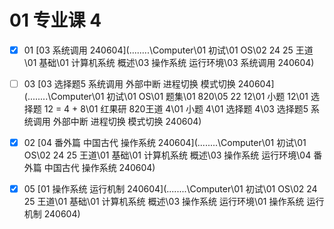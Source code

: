 # 01 专业课 4

- [x] 01 [03 系统调用 240604](..\..\..\..\Computer\01 初试\01 OS\02 24 25 王道\01 基础\01 计算机系统 概述\03 操作系统 运行环境\03 系统调用 240604) 

- [ ] 03 [03 选择题5 系统调用  外部中断 进程切换 模式切换 240604](..\..\..\..\Computer\01 初试\01 OS\01 题集\01 820\05 22 12\01 小题 12\01 选择题 12 = 4 + 8\01 红果研 820王道 4\01 小题 4\01 选择题 4\03 选择题5 系统调用  外部中断 进程切换 模式切换 240604) 

- [x] 02 [04 番外篇 中国古代 操作系统 240604](..\..\..\..\Computer\01 初试\01 OS\02 24 25 王道\01 基础\01 计算机系统 概述\03 操作系统 运行环境\04 番外篇 中国古代 操作系统 240604) 

- [x] 05  [01 操作系统 运行机制 240604](..\..\..\..\Computer\01 初试\01 OS\02 24 25 王道\01 基础\01 计算机系统 概述\03 操作系统 运行环境\01 操作系统 运行机制 240604) 



